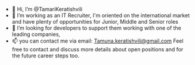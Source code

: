 - 👋 Hi, I’m @TamariKeratishvili
- 👀 I’m working as an IT Recruiter, I'm oriented on the international market and have plenty of opportunities for Junior, Middle and Senior roles
- 💞️ I’m looking for developers to support them working with one of the leading companies,
- 📫 you can contact me via email: Tamuna.keratishvili@gmail.com
Feel free to contact and discuss more details about open positions and for the future career steps too.
